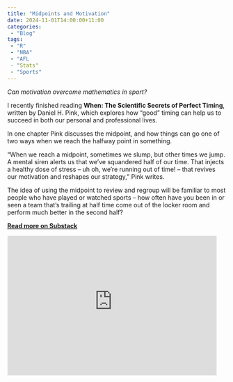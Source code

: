 ```yaml
---
title: "Midpoints and Motivation"
date: 2024-11-01T14:00:00+11:00
categories:
 - "Blog"
tags:
 - "R"
 - "NBA"
 - "AFL 
 - "Stats"
 - "Sports"
---
```


*Can motivation overcome mathematics in sport?*

<!--more-->

I recently finished reading **When: The Scientific Secrets of Perfect Timing**, written by Daniel H. Pink, which explores how “good” timing can help us to succeed in both our personal and professional lives.

In one chapter Pink discusses the midpoint, and how things can go one of two ways when we reach the halfway point in something.

“When we reach a midpoint, sometimes we slump, but other times we jump. A mental siren alerts us that we’ve squandered half of our time. That injects a healthy dose of stress – uh oh, we’re running out of time! – that revives our motivation and reshapes our strategy,” Pink writes.

The idea of using the midpoint to review and regroup will be familiar to most people who have played or watched sports – how often have you been in or seen a team that’s trailing at half time come out of the locker room and perform much better in the second half?

[**Read more on Substack**](https://lincolntracy.substack.com/p/midpoints-and-motivation)

<iframe src="https://lincolntracy.substack.com/embed" width="480" height="320" style="border:1px solid #EEE; background:white;" frameborder="0" scrolling="no"></iframe>